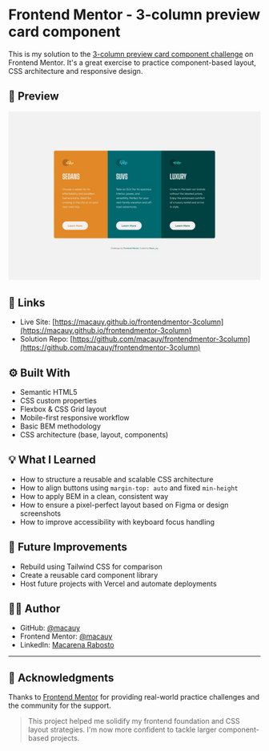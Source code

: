 # Frontend Mentor - 3-column preview card component

This is my solution to the [3-column preview card component challenge](https://www.frontendmentor.io/challenges/3column-preview-card-component-pH92eAR2-) on Frontend Mentor. It's a great exercise to practice component-based layout, CSS architecture and responsive design.

## 📸 Preview

![Design preview of the solution](./design/Screenshot.jpeg)

## 🔗 Links

- Live Site: [https://macauy.github.io/frontendmentor-3column](https://macauy.github.io/frontendmentor-3column)
- Solution Repo: [https://github.com/macauy/frontendmentor-3column](https://github.com/macauy/frontendmentor-3column)

## ⚙️ Built With

- Semantic HTML5
- CSS custom properties
- Flexbox & CSS Grid layout
- Mobile-first responsive workflow
- Basic BEM methodology
- CSS architecture (base, layout, components)

## 💡 What I Learned

- How to structure a reusable and scalable CSS architecture
- How to align buttons using `margin-top: auto` and fixed `min-height`
- How to apply BEM in a clean, consistent way
- How to ensure a pixel-perfect layout based on Figma or design screenshots
- How to improve accessibility with keyboard focus handling

## 🔭 Future Improvements

- Rebuild using Tailwind CSS for comparison
- Create a reusable card component library
- Host future projects with Vercel and automate deployments

## 🙋‍♀️ Author

- GitHub: [@macauy](https://github.com/macauy)
- Frontend Mentor: [@macauy](https://www.frontendmentor.io/profile/macauy)
- LinkedIn: [Macarena Rabosto](https://www.linkedin.com/in/macarena-rabosto/)

---

## 🙌 Acknowledgments

Thanks to [Frontend Mentor](https://www.frontendmentor.io) for providing real-world practice challenges and the community for the support.

> This project helped me solidify my frontend foundation and CSS layout strategies. I'm now more confident to tackle larger component-based projects.
